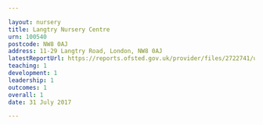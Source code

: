 ```yaml
---

layout: nursery
title: Langtry Nursery Centre
urn: 100540
postcode: NW8 0AJ
address: 11-29 Langtry Road, London, NW8 0AJ
latestReportUrl: https://reports.ofsted.gov.uk/provider/files/2722741/urn/100540.pdf
teaching: 1
development: 1
leadership: 1
outcomes: 1
overall: 1
date: 31 July 2017

---
```


